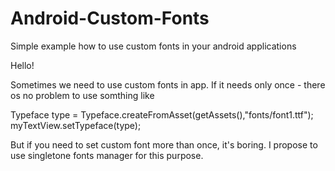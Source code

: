 # Android-Custom-Fonts
Simple example how to use custom fonts in your android applications

Hello!

Sometimes we need to use custom fonts in app. If it needs only once - there os no problem to use somthing like 

Typeface type = Typeface.createFromAsset(getAssets(),"fonts/font1.ttf"); 
myTextView.setTypeface(type);


But if you need to set custom font more than once, it's boring. I propose to use singletone fonts manager for this purpose.
